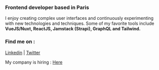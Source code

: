 ### Frontend developer based in Paris

I enjoy creating complex user interfaces and continuously experimenting with new technologies and techniques. Some of my favorite tools include **VueJS/Nuxt, ReactJS, Jamstack (Strapi), GraphQL and Tailwind.**


### Find me on :
[Linkedin](https://www.linkedin.com/in/clem-cornet) | [Twitter](https://twitter.com/ClemCornet)

My company is hiring : [Here](https://refer.hellotrusty.io/wjevmcvwlv)


